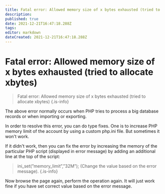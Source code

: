 ```yaml
---
title: Fatal error: Allowed memory size of x bytes exhausted (tried to allocate xbytes)
description: 
published: true
date: 2021-12-21T16:47:18.288Z
tags: 
editor: markdown
dateCreated: 2021-12-21T16:47:18.288Z
---
```


# Fatal error: Allowed memory size of x bytes exhausted (tried to allocate xbytes)


> Fatal error: Allowed memory size of x bytes exhausted (tried to allocate xbytes)
{.is-info}

The above error normally occurs when PHP tries to process a big database records or when importing or exporting.

In order to resolve this error, you can do type fixes. One is to increase PHP memory limit of the account by using a custom php.ini file. But sometimes it won't work.

If it didn't work, then you can fix the error by increasing the memory of the particular PHP script (displayed in error message) by adding an additional line at the top of the script:


> ini_set(”memory_limit”,”32M”);   (Change the value based on the error message).
{.is-info}

Now browse the page again, perform the operation again. It will just work fine if you have set correct value based on the error message.
